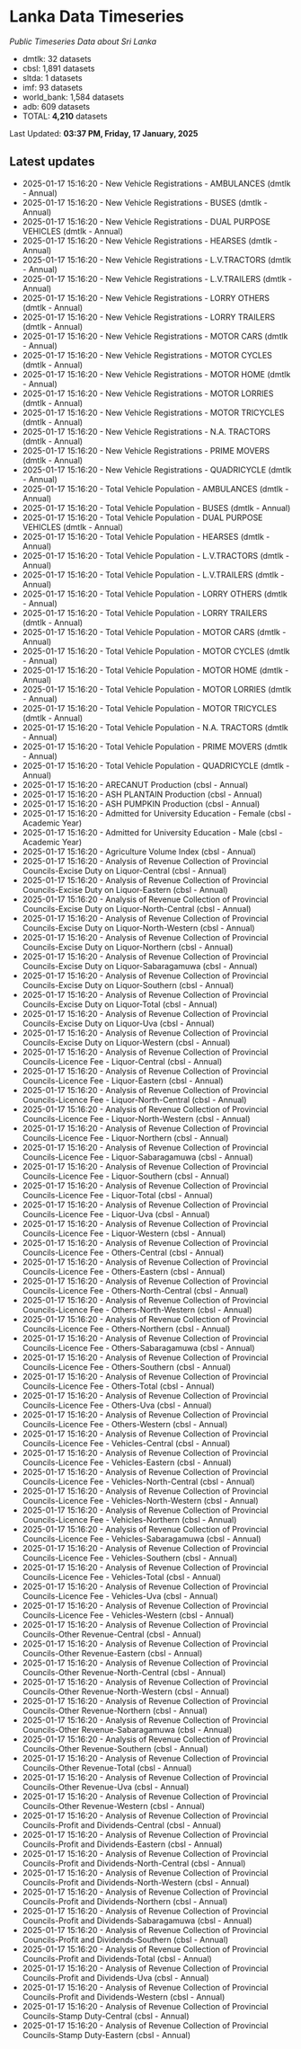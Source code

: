 # Lanka Data Timeseries
*Public Timeseries Data about Sri Lanka*

* dmtlk: 32 datasets
* cbsl: 1,891 datasets
* sltda: 1 datasets
* imf: 93 datasets
* world_bank: 1,584 datasets
* adb: 609 datasets
* TOTAL: **4,210** datasets

Last Updated: **03:37 PM, Friday, 17 January, 2025**

## Latest updates

* 2025-01-17 15:16:20 - New Vehicle Registrations - AMBULANCES (dmtlk - Annual)
* 2025-01-17 15:16:20 - New Vehicle Registrations - BUSES (dmtlk - Annual)
* 2025-01-17 15:16:20 - New Vehicle Registrations - DUAL PURPOSE VEHICLES (dmtlk - Annual)
* 2025-01-17 15:16:20 - New Vehicle Registrations - HEARSES (dmtlk - Annual)
* 2025-01-17 15:16:20 - New Vehicle Registrations - L.V.TRACTORS (dmtlk - Annual)
* 2025-01-17 15:16:20 - New Vehicle Registrations - L.V.TRAILERS (dmtlk - Annual)
* 2025-01-17 15:16:20 - New Vehicle Registrations - LORRY OTHERS (dmtlk - Annual)
* 2025-01-17 15:16:20 - New Vehicle Registrations - LORRY TRAILERS (dmtlk - Annual)
* 2025-01-17 15:16:20 - New Vehicle Registrations - MOTOR CARS (dmtlk - Annual)
* 2025-01-17 15:16:20 - New Vehicle Registrations - MOTOR CYCLES (dmtlk - Annual)
* 2025-01-17 15:16:20 - New Vehicle Registrations - MOTOR HOME (dmtlk - Annual)
* 2025-01-17 15:16:20 - New Vehicle Registrations - MOTOR LORRIES (dmtlk - Annual)
* 2025-01-17 15:16:20 - New Vehicle Registrations - MOTOR TRICYCLES (dmtlk - Annual)
* 2025-01-17 15:16:20 - New Vehicle Registrations - N.A. TRACTORS (dmtlk - Annual)
* 2025-01-17 15:16:20 - New Vehicle Registrations - PRIME MOVERS (dmtlk - Annual)
* 2025-01-17 15:16:20 - New Vehicle Registrations - QUADRICYCLE (dmtlk - Annual)
* 2025-01-17 15:16:20 - Total Vehicle Population - AMBULANCES (dmtlk - Annual)
* 2025-01-17 15:16:20 - Total Vehicle Population - BUSES (dmtlk - Annual)
* 2025-01-17 15:16:20 - Total Vehicle Population - DUAL PURPOSE VEHICLES (dmtlk - Annual)
* 2025-01-17 15:16:20 - Total Vehicle Population - HEARSES (dmtlk - Annual)
* 2025-01-17 15:16:20 - Total Vehicle Population - L.V.TRACTORS (dmtlk - Annual)
* 2025-01-17 15:16:20 - Total Vehicle Population - L.V.TRAILERS (dmtlk - Annual)
* 2025-01-17 15:16:20 - Total Vehicle Population - LORRY OTHERS (dmtlk - Annual)
* 2025-01-17 15:16:20 - Total Vehicle Population - LORRY TRAILERS (dmtlk - Annual)
* 2025-01-17 15:16:20 - Total Vehicle Population - MOTOR CARS (dmtlk - Annual)
* 2025-01-17 15:16:20 - Total Vehicle Population - MOTOR CYCLES (dmtlk - Annual)
* 2025-01-17 15:16:20 - Total Vehicle Population - MOTOR HOME (dmtlk - Annual)
* 2025-01-17 15:16:20 - Total Vehicle Population - MOTOR LORRIES (dmtlk - Annual)
* 2025-01-17 15:16:20 - Total Vehicle Population - MOTOR TRICYCLES (dmtlk - Annual)
* 2025-01-17 15:16:20 - Total Vehicle Population - N.A. TRACTORS (dmtlk - Annual)
* 2025-01-17 15:16:20 - Total Vehicle Population - PRIME MOVERS (dmtlk - Annual)
* 2025-01-17 15:16:20 - Total Vehicle Population - QUADRICYCLE (dmtlk - Annual)
* 2025-01-17 15:16:20 - ARECANUT Production (cbsl - Annual)
* 2025-01-17 15:16:20 - ASH PLANTAIN Production (cbsl - Annual)
* 2025-01-17 15:16:20 - ASH PUMPKIN Production (cbsl - Annual)
* 2025-01-17 15:16:20 - Admitted for University Education - Female (cbsl - Academic Year)
* 2025-01-17 15:16:20 - Admitted for University Education - Male (cbsl - Academic Year)
* 2025-01-17 15:16:20 - Agriculture Volume Index (cbsl - Annual)
* 2025-01-17 15:16:20 - Analysis of Revenue Collection of Provincial Councils-Excise Duty on Liquor-Central (cbsl - Annual)
* 2025-01-17 15:16:20 - Analysis of Revenue Collection of Provincial Councils-Excise Duty on Liquor-Eastern (cbsl - Annual)
* 2025-01-17 15:16:20 - Analysis of Revenue Collection of Provincial Councils-Excise Duty on Liquor-North-Central (cbsl - Annual)
* 2025-01-17 15:16:20 - Analysis of Revenue Collection of Provincial Councils-Excise Duty on Liquor-North-Western (cbsl - Annual)
* 2025-01-17 15:16:20 - Analysis of Revenue Collection of Provincial Councils-Excise Duty on Liquor-Northern (cbsl - Annual)
* 2025-01-17 15:16:20 - Analysis of Revenue Collection of Provincial Councils-Excise Duty on Liquor-Sabaragamuwa (cbsl - Annual)
* 2025-01-17 15:16:20 - Analysis of Revenue Collection of Provincial Councils-Excise Duty on Liquor-Southern (cbsl - Annual)
* 2025-01-17 15:16:20 - Analysis of Revenue Collection of Provincial Councils-Excise Duty on Liquor-Total (cbsl - Annual)
* 2025-01-17 15:16:20 - Analysis of Revenue Collection of Provincial Councils-Excise Duty on Liquor-Uva (cbsl - Annual)
* 2025-01-17 15:16:20 - Analysis of Revenue Collection of Provincial Councils-Excise Duty on Liquor-Western (cbsl - Annual)
* 2025-01-17 15:16:20 - Analysis of Revenue Collection of Provincial Councils-Licence Fee - Liquor-Central (cbsl - Annual)
* 2025-01-17 15:16:20 - Analysis of Revenue Collection of Provincial Councils-Licence Fee - Liquor-Eastern (cbsl - Annual)
* 2025-01-17 15:16:20 - Analysis of Revenue Collection of Provincial Councils-Licence Fee - Liquor-North-Central (cbsl - Annual)
* 2025-01-17 15:16:20 - Analysis of Revenue Collection of Provincial Councils-Licence Fee - Liquor-North-Western (cbsl - Annual)
* 2025-01-17 15:16:20 - Analysis of Revenue Collection of Provincial Councils-Licence Fee - Liquor-Northern (cbsl - Annual)
* 2025-01-17 15:16:20 - Analysis of Revenue Collection of Provincial Councils-Licence Fee - Liquor-Sabaragamuwa (cbsl - Annual)
* 2025-01-17 15:16:20 - Analysis of Revenue Collection of Provincial Councils-Licence Fee - Liquor-Southern (cbsl - Annual)
* 2025-01-17 15:16:20 - Analysis of Revenue Collection of Provincial Councils-Licence Fee - Liquor-Total (cbsl - Annual)
* 2025-01-17 15:16:20 - Analysis of Revenue Collection of Provincial Councils-Licence Fee - Liquor-Uva (cbsl - Annual)
* 2025-01-17 15:16:20 - Analysis of Revenue Collection of Provincial Councils-Licence Fee - Liquor-Western (cbsl - Annual)
* 2025-01-17 15:16:20 - Analysis of Revenue Collection of Provincial Councils-Licence Fee - Others-Central (cbsl - Annual)
* 2025-01-17 15:16:20 - Analysis of Revenue Collection of Provincial Councils-Licence Fee - Others-Eastern (cbsl - Annual)
* 2025-01-17 15:16:20 - Analysis of Revenue Collection of Provincial Councils-Licence Fee - Others-North-Central (cbsl - Annual)
* 2025-01-17 15:16:20 - Analysis of Revenue Collection of Provincial Councils-Licence Fee - Others-North-Western (cbsl - Annual)
* 2025-01-17 15:16:20 - Analysis of Revenue Collection of Provincial Councils-Licence Fee - Others-Northern (cbsl - Annual)
* 2025-01-17 15:16:20 - Analysis of Revenue Collection of Provincial Councils-Licence Fee - Others-Sabaragamuwa (cbsl - Annual)
* 2025-01-17 15:16:20 - Analysis of Revenue Collection of Provincial Councils-Licence Fee - Others-Southern (cbsl - Annual)
* 2025-01-17 15:16:20 - Analysis of Revenue Collection of Provincial Councils-Licence Fee - Others-Total (cbsl - Annual)
* 2025-01-17 15:16:20 - Analysis of Revenue Collection of Provincial Councils-Licence Fee - Others-Uva (cbsl - Annual)
* 2025-01-17 15:16:20 - Analysis of Revenue Collection of Provincial Councils-Licence Fee - Others-Western (cbsl - Annual)
* 2025-01-17 15:16:20 - Analysis of Revenue Collection of Provincial Councils-Licence Fee - Vehicles-Central (cbsl - Annual)
* 2025-01-17 15:16:20 - Analysis of Revenue Collection of Provincial Councils-Licence Fee - Vehicles-Eastern (cbsl - Annual)
* 2025-01-17 15:16:20 - Analysis of Revenue Collection of Provincial Councils-Licence Fee - Vehicles-North-Central (cbsl - Annual)
* 2025-01-17 15:16:20 - Analysis of Revenue Collection of Provincial Councils-Licence Fee - Vehicles-North-Western (cbsl - Annual)
* 2025-01-17 15:16:20 - Analysis of Revenue Collection of Provincial Councils-Licence Fee - Vehicles-Northern (cbsl - Annual)
* 2025-01-17 15:16:20 - Analysis of Revenue Collection of Provincial Councils-Licence Fee - Vehicles-Sabaragamuwa (cbsl - Annual)
* 2025-01-17 15:16:20 - Analysis of Revenue Collection of Provincial Councils-Licence Fee - Vehicles-Southern (cbsl - Annual)
* 2025-01-17 15:16:20 - Analysis of Revenue Collection of Provincial Councils-Licence Fee - Vehicles-Total (cbsl - Annual)
* 2025-01-17 15:16:20 - Analysis of Revenue Collection of Provincial Councils-Licence Fee - Vehicles-Uva (cbsl - Annual)
* 2025-01-17 15:16:20 - Analysis of Revenue Collection of Provincial Councils-Licence Fee - Vehicles-Western (cbsl - Annual)
* 2025-01-17 15:16:20 - Analysis of Revenue Collection of Provincial Councils-Other Revenue-Central (cbsl - Annual)
* 2025-01-17 15:16:20 - Analysis of Revenue Collection of Provincial Councils-Other Revenue-Eastern (cbsl - Annual)
* 2025-01-17 15:16:20 - Analysis of Revenue Collection of Provincial Councils-Other Revenue-North-Central (cbsl - Annual)
* 2025-01-17 15:16:20 - Analysis of Revenue Collection of Provincial Councils-Other Revenue-North-Western (cbsl - Annual)
* 2025-01-17 15:16:20 - Analysis of Revenue Collection of Provincial Councils-Other Revenue-Northern (cbsl - Annual)
* 2025-01-17 15:16:20 - Analysis of Revenue Collection of Provincial Councils-Other Revenue-Sabaragamuwa (cbsl - Annual)
* 2025-01-17 15:16:20 - Analysis of Revenue Collection of Provincial Councils-Other Revenue-Southern (cbsl - Annual)
* 2025-01-17 15:16:20 - Analysis of Revenue Collection of Provincial Councils-Other Revenue-Total (cbsl - Annual)
* 2025-01-17 15:16:20 - Analysis of Revenue Collection of Provincial Councils-Other Revenue-Uva (cbsl - Annual)
* 2025-01-17 15:16:20 - Analysis of Revenue Collection of Provincial Councils-Other Revenue-Western (cbsl - Annual)
* 2025-01-17 15:16:20 - Analysis of Revenue Collection of Provincial Councils-Profit and Dividends-Central (cbsl - Annual)
* 2025-01-17 15:16:20 - Analysis of Revenue Collection of Provincial Councils-Profit and Dividends-Eastern (cbsl - Annual)
* 2025-01-17 15:16:20 - Analysis of Revenue Collection of Provincial Councils-Profit and Dividends-North-Central (cbsl - Annual)
* 2025-01-17 15:16:20 - Analysis of Revenue Collection of Provincial Councils-Profit and Dividends-North-Western (cbsl - Annual)
* 2025-01-17 15:16:20 - Analysis of Revenue Collection of Provincial Councils-Profit and Dividends-Northern (cbsl - Annual)
* 2025-01-17 15:16:20 - Analysis of Revenue Collection of Provincial Councils-Profit and Dividends-Sabaragamuwa (cbsl - Annual)
* 2025-01-17 15:16:20 - Analysis of Revenue Collection of Provincial Councils-Profit and Dividends-Southern (cbsl - Annual)
* 2025-01-17 15:16:20 - Analysis of Revenue Collection of Provincial Councils-Profit and Dividends-Total (cbsl - Annual)
* 2025-01-17 15:16:20 - Analysis of Revenue Collection of Provincial Councils-Profit and Dividends-Uva (cbsl - Annual)
* 2025-01-17 15:16:20 - Analysis of Revenue Collection of Provincial Councils-Profit and Dividends-Western (cbsl - Annual)
* 2025-01-17 15:16:20 - Analysis of Revenue Collection of Provincial Councils-Stamp Duty-Central (cbsl - Annual)
* 2025-01-17 15:16:20 - Analysis of Revenue Collection of Provincial Councils-Stamp Duty-Eastern (cbsl - Annual)